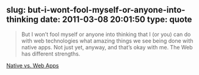 slug: but-i-wont-fool-myself-or-anyone-into-thinking
date: 2011-03-08 20:01:50
type: quote
---

> But I won’t fool myself or anyone into thinking that I (or you) can do with web technologies what amazing things we see being done with native apps. Not just yet, anyway, and that’s okay with me. The Web has different strengths.

[Native vs. Web Apps](http://farukat.es/journal/2011/03/537-native-vs-web-apps)
